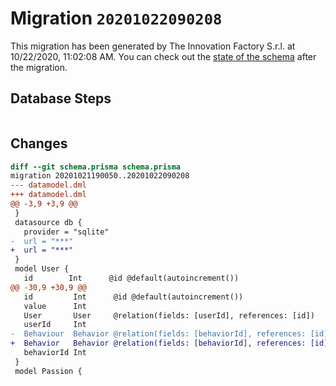 # Migration `20201022090208`

This migration has been generated by The Innovation Factory S.r.l. at 10/22/2020, 11:02:08 AM.
You can check out the [state of the schema](./schema.prisma) after the migration.

## Database Steps

```sql

```

## Changes

```diff
diff --git schema.prisma schema.prisma
migration 20201021190050..20201022090208
--- datamodel.dml
+++ datamodel.dml
@@ -3,9 +3,9 @@
 }
 datasource db {
   provider = "sqlite"
-  url = "***"
+  url = "***"
 }
 model User {
   id        Int      @id @default(autoincrement())
@@ -30,9 +30,9 @@
   id         Int      @id @default(autoincrement())
   value      Int
   User       User     @relation(fields: [userId], references: [id])
   userId     Int
-  Behaviour  Behavior @relation(fields: [behaviorId], references: [id])
+  Behavior   Behavior @relation(fields: [behaviorId], references: [id])
   behaviorId Int
 }
 model Passion {
```


